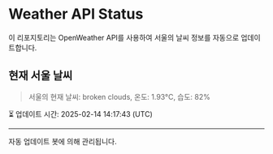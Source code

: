 
# Weather API Status

이 리포지토리는 OpenWeather API를 사용하여 서울의 날씨 정보를 자동으로 업데이트합니다.

## 현재 서울 날씨
> 서울의 현재 날씨: broken clouds, 온도: 1.93°C, 습도: 82%

⏳ 업데이트 시간: 2025-02-14 14:17:43 (UTC)

---
자동 업데이트 봇에 의해 관리됩니다.

